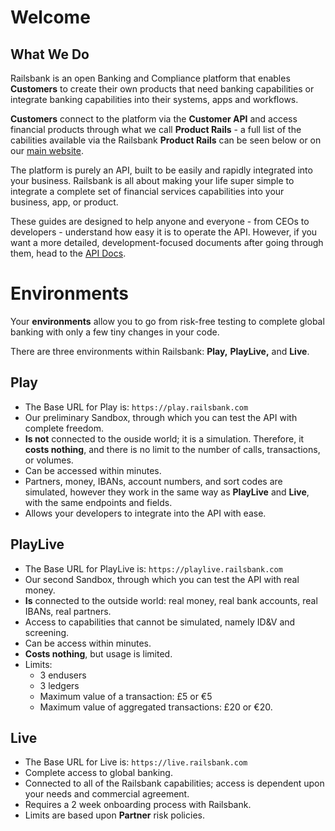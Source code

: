 # Welcome
## What We Do

Railsbank is an open Banking and Compliance platform that enables **Customers** to create their own products that need banking capabilities or integrate banking capabilities into their systems, apps and workflows.

**Customers** connect to the platform via the **Customer API** and access financial products through what we call **Product Rails** - a full list of the cabilities available via the Railsbank **Product Rails** can be seen below or on our [main website](https://www.railsbank.com/).

The platform is purely an API, built to be easily and rapidly integrated into your business. Railsbank is all about making your life super simple to integrate a complete set of financial services capabilities into your business, app, or product.

These guides are designed to help anyone and everyone - from CEOs to developers - understand how easy it is to operate the API. However, if you want a more detailed, development-focused documents after going through them, head to the [API Docs](https://docs.railsbank.com/).

# Environments

Your **environments** allow you to go from risk-free testing to complete global banking with only a few tiny changes in your code.

There are three environments within Railsbank: **Play,** **PlayLive,** and **Live**.

**Play**
-
- The Base URL for Play is: `https://play.railsbank.com`
- Our preliminary Sandbox, through which you can test the API with complete freedom.
- **Is not** connected to the ouside world; it is a simulation. Therefore, it **costs nothing**, and there is no limit to the number of calls, transactions, or volumes.  
-  Can be accessed within minutes.
- Partners, money, IBANs, account numbers, and sort codes are simulated, however they work in the same way as **PlayLive** and **Live**, with the same endpoints and fields.
- Allows your developers to integrate into the API with ease.


**PlayLive**
-
- The Base URL for PlayLive is: `https://playlive.railsbank.com`
- Our second Sandbox, through which you can test the API with real money.
- **Is** connected to the outside world: real money, real bank accounts, real IBANs, real partners.
- Access to capabilities that cannot be simulated, namely ID&V and screening.
- Can be access within minutes.
- **Costs nothing**, but usage is limited.
- Limits:
  - 3 endusers
  - 3 ledgers
  - Maximum value of a transaction: £5 or €5
  - Maximum value of aggregated transactions: £20 or €20.

**Live**
-
- The Base URL for Live is: `https://live.railsbank.com`
- Complete access to global banking.
- Connected to all of the Railsbank capabilities; access is dependent upon your needs and commercial agreement.
- Requires a 2 week onboarding process with Railsbank.
- Limits are based upon **Partner** risk policies.
